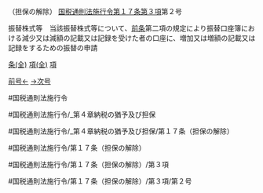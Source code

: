 （担保の解除）
[国税通則法施行令第１７条第３項](国税通則法施行＿令＿第１７条第３項)第２号

振替株式等　当該振替株式等について、[前条](国税通則法施行＿令＿第１６条第１項)第二項の規定により振替口座簿における減少又は減額の記載又は記録を受けた者の口座に、増加又は増額の記載又は記録をするための振替の申請

[条(全)](国税通則法施行＿令＿第１７条_.md)    [項(全)](国税通則法施行＿令＿第１７条第３項_.md)    [項](国税通則法施行＿令＿第１７条第３項.md)

[前号←](国税通則法施行＿令＿第１７条第３項第１号.md)    [→次号](国税通則法施行＿令＿第１７条第３項第３号.md)

#国税通則法施行令

#国税通則法施行令/_第４章納税の猶予及び担保

#国税通則法施行令/_第４章納税の猶予及び担保/第１７条（担保の解除）

#国税通則法施行令/第１７条（担保の解除）

#国税通則法施行令/第１７条（担保の解除）/第３項

#国税通則法施行令/第１７条（担保の解除）/第３項/第２号

